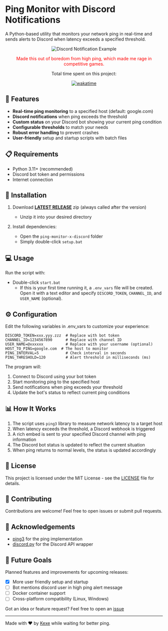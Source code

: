 # Ping Monitor with Discord Notifications

A Python-based utility that monitors your network ping in real-time and sends alerts to Discord when latency exceeds a specified threshold.


<p align="center">
  <img src="https://media.discordapp.net/attachments/1019689698584690710/1344670229413892107/5f30XFiOJ5aa2uxWJtW1394hrwmwDT5JdPCbIEtaoid7NLOWZhv9wkWCCoAQMxrarmlceEtyhuGaRlDxtUmlsrC9wU8SfJ1V46Qmr6pnBHHZd6daThgEOUKT2luW1a864sir8am5sLhTuQ6hHyFEHgVEs6Hc2FoPD9gQdSaIN6TJb7ldTHxGCVM5rUNFD5.png?ex=67c1c13d&is=67c06fbd&hm=08a9a3b5bc9962838d28694033d5fb0153fb29b4270c43c826ce3584539fc3b5&=" alt="Discord Notification Example">
</p>



<p align="center">
  <span style="color:red;">Made this out of boredom from high ping, which made me rage in competitive games.</span>
</p>


<p align="center">
  <span;">Total time spent on this project:</span>
</p>
<p align="center">
  <a href="https://wakatime.com/badge/github/bebe-Kexe/ping-monitor-x-discord?style=for-the-badge"><img src="https://wakatime.com/badge/github/bebe-Kexe/ping-monitor-x-discord.svg" alt="wakatime"></a>
</p>


## 🌟 Features

- **Real-time ping monitoring** to a specified host (default: google.com)
- **Discord notifications** when ping exceeds the threshold
- **Custom status** on your Discord bot showing your current ping condition
- **Configurable thresholds** to match your needs
- **Robust error handling** to prevent crashes
- **User-friendly** setup and startup scripts with batch files

## 📋 Requirements

- Python 3.11+ (recommended)
- Discord bot token and permissions
- Internet connection 



## 🚀 Installation

1. Download [**LATEST RELEASE**](https://github.com/bebe-Kexe/ping-monitor-x-discord/releases) zip (always called after the version)
   - Unzip it into your desired directory

3. Install dependencies:
   - Open the ``ping-monitor-x-discord`` folder
   - Simply double-click ``setup.bat``

## 💻 Usage

Run the script with:

- Double-click ``start.bat``
   - If this is your first time running it, a ``.env_vars`` file will be created. Open it with a text editor and specify ``DISCORD_TOKEN``, ``CHANNEL_ID``, and ``USER_NAME`` (optional).

## ⚙️ Configuration

Edit the following variables in .env_vars to customize your experience:

```.env_vars
DISCORD_TOKEN=xxx.yyy.zzz  # Replace with bot token
CHANNEL_ID=1234567890      # Replace with channel ID
USER_NAME=@xxxxxx          # Replace with your username (optional)
HOST_TO_PING=google.com  # The host to monitor
PING_INTERVAL=5            # Check interval in seconds
PING_THRESHOLD=120         # Alert threshold in milliseconds (ms)
```

The program will:
1. Connect to Discord using your bot token
2. Start monitoring ping to the specified host
3. Send notifications when ping exceeds your threshold
4. Update the bot's status to reflect current ping conditions 

## 📊 How It Works

1. The script uses `ping3` library to measure network latency to a target host
2. When latency exceeds the threshold, a Discord webhook is triggered
3. A rich embed is sent to your specified Discord channel with ping information
4. The Discord bot status is updated to reflect the current situation
5. When ping returns to normal levels, the status is updated accordingly



## 📜 License

This project is licensed under the MIT License - see the [LICENSE](https://github.com/bebe-Kexe/ping-monitor-x-discord/blob/main/LICENSE) file for details.

## 🤝 Contributing

Contributions are welcome! Feel free to open issues or submit pull requests.

## 🙏 Acknowledgements

- [ping3](https://github.com/kyan001/ping3) for the ping implementation
- [discord.py](https://github.com/Rapptz/discord.py) for the Discord API wrapper

## 🔮 Future Goals
Planned features and improvements for upcoming releases:

- [x] More user friendly setup and startup
- [ ] Bot mentions discord user in high ping alert message
- [ ] Docker container support  
- [ ] Cross-platform compatibility (Linux, Windows)

Got an idea or feature request? Feel free to open an [issue](https://github.com/bebe-Kexe/ping-monitor-x-discord/issues)

---

Made with ❤️ by [Kexe](https://github.com/bebe-Kexe) while waiting for better ping.
